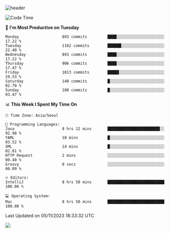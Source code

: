 ![header](https://capsule-render.vercel.app/api?type=Egg&color=timeAuto&height=300&section=header&text=PoPo&fontSize=90&animation=fadeIn)

  <!--START_SECTION:waka-->
![Code Time](http://img.shields.io/badge/Code%20Time-1%2C257%20hrs%2041%20mins-blue)

📅 **I'm Most Productive on Tuesday** 

```text
Monday                   893 commits         ████░░░░░░░░░░░░░░░░░░░░░   17.22 % 
Tuesday                  1162 commits        ██████░░░░░░░░░░░░░░░░░░░   22.40 % 
Wednesday                893 commits         ████░░░░░░░░░░░░░░░░░░░░░   17.22 % 
Thursday                 906 commits         ████░░░░░░░░░░░░░░░░░░░░░   17.47 % 
Friday                   1013 commits        █████░░░░░░░░░░░░░░░░░░░░   19.53 % 
Saturday                 140 commits         █░░░░░░░░░░░░░░░░░░░░░░░░   02.70 % 
Sunday                   180 commits         █░░░░░░░░░░░░░░░░░░░░░░░░   03.47 % 
```


📊 **This Week I Spent My Time On** 

```text
🕑︎ Time Zone: Asia/Seoul

💬 Programming Languages: 
Java                     8 hrs 12 mins       ███████████████████████░░   92.98 % 
YAML                     18 mins             █░░░░░░░░░░░░░░░░░░░░░░░░   03.52 % 
XML                      14 mins             █░░░░░░░░░░░░░░░░░░░░░░░░   02.81 % 
HTTP Request             2 mins              ░░░░░░░░░░░░░░░░░░░░░░░░░   00.40 % 
Groovy                   0 secs              ░░░░░░░░░░░░░░░░░░░░░░░░░   00.09 % 

🔥 Editors: 
IntelliJ                 8 hrs 50 mins       █████████████████████████   100.00 % 

💻 Operating System: 
Mac                      8 hrs 50 mins       █████████████████████████   100.00 % 
```


 Last Updated on 05/11/2023 18:33:32 UTC
<!--END_SECTION:waka-->



<img src="https://capsule-render.vercel.app/api?type=Egg&color=timeAuto&height=300&section=footer&text=PoPo&fontSize=90&animation=fadeIn&reversal=true" />
